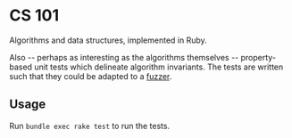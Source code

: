 # CS 101

Algorithms and data structures, implemented in Ruby.

Also -- perhaps as interesting as the algorithms themselves --
property-based unit tests which delineate algorithm invariants.  The
tests are written such that they could be adapted to a
[fuzzer](https://en.wikipedia.org/wiki/Fuzzing).


## Usage

Run `bundle exec rake test` to run the tests.
